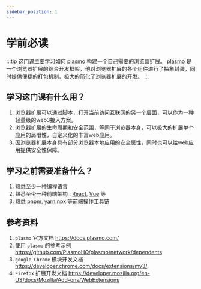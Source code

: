 ```yaml
---
sidebar_position: 1
---
```


# 学前必读

:::tip
这门课主要学习如何 [plasmo](https://www.plasmo.com/) 构建一个自己需要的浏览器扩展。
[plasmo](https://www.plasmo.com/) 是一个浏览器扩展的综合开发框架，他对浏览器扩展的各个组件进行了抽象封装，同时提供便捷的打包机制，极大的简化了浏览器扩展的开发。
:::

## 学习这门课有什么用？

1. 浏览器扩展可以通过脚本，打开当前访问互联网的另一个层面，可以作为一种轻量级的web3接入方案。
2. 浏览器扩展的生命周期和安全范围，等同于浏览器本身，可以极大的扩展单个应用的局限性，自定义化的丰富web应用。
3. 因浏览器扩展本身具有部分浏览器本地应用的安全属性，同时也可以给web应用提供安全性保障。

## 学习之前需要准备什么？

1. 熟悉至少一种编程语言
2. 熟悉至少一种前端架构 : [React](https://react.dev/), [Vue](https://vuejs.org/guide/introduction.html) 等
3. 熟悉 [pnpm](https://pnpm.io/), [yarn](https://yarnpkg.com/cli),[npx](https://www.npmjs.com/package/npx) 等前端操作工具链

## 参考资料

1. `plasmo` 官方文档 <https://docs.plasmo.com/>
2. 使用 `plasmo` 的参考示例<https://github.com/PlasmoHQ/plasmo/network/dependents> 
3. `google Chrome` 模块开发文档 <https://developer.chrome.com/docs/extensions/mv3/>
4. `Firefox` 扩展开发文档 <https://developer.mozilla.org/en-US/docs/Mozilla/Add-ons/WebExtensions>
